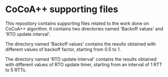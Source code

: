 # CoCoA++ supporting files

This repository contains supporting files related to the work done on CoCoA++ algorithm. It contains two directories named 'Backoff values' and 'RTO update interval'. 

The directory named 'Backoff values' contains the results obtained with different values of backoff factor, starting from 0.5 to 1.

The directory named 'RTO update interval' contains the results obtained with different values of RTO update timer, starting from an interval of 1 RTT to 5 RTTs.
